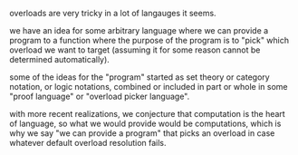 overloads are very tricky in a lot of langauges it seems.

we have an idea for some arbitrary language where we can provide a program to a function where the purpose of the program is to "pick" which overload we want to target (assuming it for some reason cannot be determined automatically).

some of the ideas for the "program" started as set theory or category notation, or logic notations, combined or included in part or whole in some "proof language" or "overload picker language".

with more recent realizations, we conjecture that computation is the heart of language, so what we would provide would be computations, which is why we say "we can provide a program" that picks an overload in case whatever default overload resolution fails.